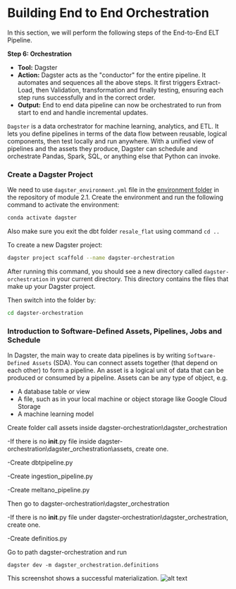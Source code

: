 # Building End to End Orchestration

In this section, we will perform the following steps of the End-to-End ELT Pipeline.

**Step 6: Orchestration**

- **Tool:** Dagster
- **Action:** Dagster acts as the "conductor" for the entire pipeline. It automates and sequences all the above steps. It first triggers Extract-Load, then Validation, transformation and finally testing, ensuring each step runs successfully and in the correct order.
- **Output:** End to end data pipeline can now be orchestrated to run from start to end and handle incremental updates.

`Dagster` is a data orchestrator for machine learning, analytics, and ETL. It lets you define pipelines in terms of the data flow between reusable, logical components, then test locally and run anywhere. With a unified view of pipelines and the assets they produce, Dagster can schedule and orchestrate Pandas, Spark, SQL, or anything else that Python can invoke.

### Create a Dagster Project

We need to use `dagster_environment.yml` file in the [environment folder](https://github.com/su-ntu-ctp/5m-data-2.1-intro-big-data-eng/tree/main/environments) in the repository of module 2.1. Create the environment and run the following command to activate the environment:

```bash
conda activate dagster
```

Also make sure you exit the dbt folder `resale_flat` using command `cd ..`

To create a new Dagster project:

```bash
dagster project scaffold --name dagster-orchestration
```

After running this command, you should see a new directory called `dagster-orchestration` in your current directory. This directory contains the files that make up your Dagster project. 

Then switch into the folder by:

```bash
cd dagster-orchestration
```

### Introduction to Software-Defined Assets, Pipelines, Jobs and Schedule

In Dagster, the main way to create data pipelines is by writing `Software-Defined Assets` (SDA). You can connect assets together (that depend on each other) to form a pipeline. An asset is a logical unit of data that can be produced or consumed by a pipeline. Assets can be any type of object, e.g.

- A database table or view
- A file, such as in your local machine or object storage like Google Cloud Storage
- A machine learning model



Create folder call assets inside dagster-orchestration\dagster_orchestration

-If there is no __init__.py file inside dagster-orchestration\dagster_orchestration\assets, create one.

-Create dbtpipeline.py 

-Create ingestion_pipeline.py

-Create meltano_pipeline.py

Then go to dagster-orchestration\dagster_orchestration

-If there is no __init__.py file under dagster-orchestration\dagster_orchestration, create one.

-Create definitios.py

Go to path dagster-orchestration and run

```
dagster dev -m dagster_orchestration.definitions
```

This screenshot shows a successful materialization.
![alt text](assets/image.png)
